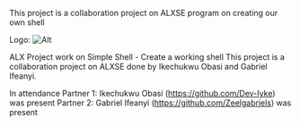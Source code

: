 This project is a collaboration project on ALXSE program on creating our own shell

Logo: ![Alt](https://miro.medium.com/v2/resize:fit:1052/1*P1FKnYJTJxW87fe71611dg.png "Simple-Shell Logo")

ALX Project work on Simple Shell - Create a working shell
This project is a collaboration project on ALXSE done by Ikechukwu Obasi and Gabriel Ifeanyi.

In attendance
Partner 1: Ikechukwu Obasi (https://github.com/Dev-Iyke) was present
Partner 2: Gabriel Ifeanyi (https://github.com/Zeelgabriels) was present

